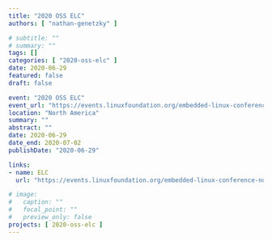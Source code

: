 ```yaml
---
title: "2020 OSS ELC"
authors: [ "nathan-genetzky" ]

# subtitle: ""
# summary: ""
tags: []
categories: [ "2020-oss-elc" ]
date: 2020-06-29
featured: false
draft: false

event: "2020 OSS ELC"
event_url: "https://events.linuxfoundation.org/embedded-linux-conference-north-america/"
location: "North America"
summary: ""
abstract: ""
date: 2020-06-29
date_end: 2020-07-02
publishDate: "2020-06-29"

links:
- name: ELC
  url: "https://events.linuxfoundation.org/embedded-linux-conference-north-america/"

# image:
#   caption: ""
#   focal_point: ""
#   preview_only: false
projects: [ 2020-oss-elc ]
---
```

